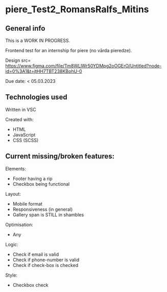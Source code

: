 # piere_Test2_RomansRalfs_Mitins

## General info
This is a WORK IN PROGRESS.

Frontend test for an internship for piere (no vārda pieredze).

Design src= https://www.figma.com/file/Tm8WLlWr50YDMpg2oOGErO/Untitled?node-id=0%3A1&t=jtHH7TBT238KBohU-0

Due date: < 05.03.2023

## Technologies used
Written in VSC

Created with:
  * HTML
  * JavaScript
  * CSS (SCSS)

## Current missing/broken features:
Elements:
  * Footer having a rip
  * Checkbox being functional
    
Layout:
  * Mobile format
  * Responsiveness (in general)
  * Gallery span is STILL in shambles
    
Optimisation:
  * Any

Logic:
  * Check if email is valid
  * Check if phone-number is valid
  * Check if check-box is checked
   
Style:
  * Checkbox check
